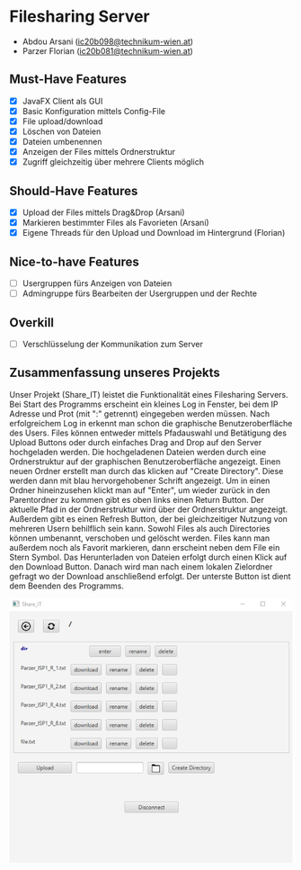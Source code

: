 # Filesharing Server

- Abdou Arsani (ic20b098@technikum-wien.at)
- Parzer Florian (ic20b081@technikum-wien.at)

## Must-Have Features

- [x] JavaFX Client als GUI
- [x] Basic Konfiguration mittels Config-File
- [x] File upload/download
- [x] Löschen von Dateien
- [x] Dateien umbenennen
- [x] Anzeigen der Files mittels Ordnerstruktur
- [x] Zugriff gleichzeitig über mehrere Clients möglich

## Should-Have Features

- [x] Upload der Files mittels Drag&Drop (Arsani)
- [x] Markieren bestimmter Files als Favorieten (Arsani)
- [x] Eigene Threads für den Upload und Download im Hintergrund (Florian)

## Nice-to-have Features

- [ ] Usergruppen fürs Anzeigen von Dateien
- [ ] Admingruppe fürs Bearbeiten der Usergruppen und der Rechte

## Overkill

- [ ] Verschlüsselung der Kommunikation zum Server


## Zusammenfassung unseres Projekts
Unser Projekt (Share_IT) leistet die Funktionalität eines Filesharing Servers. Bei Start des Programms erscheint ein kleines Log in Fenster, bei dem IP Adresse und Prot (mit ":" getrennt) eingegeben werden müssen. Nach erfolgreichem Log in erkennt man schon die graphische Benutzeroberfläche des Users. Files können entweder mittels Pfadauswahl und Betätigung des Upload Buttons oder durch einfaches Drag and Drop auf den Server hochgeladen werden. Die hochgeladenen Dateien werden durch eine Ordnerstruktur auf der graphischen Benutzeroberfläche angezeigt. Einen neuen Ordner erstellt man durch das klicken auf "Create Directory". Diese werden dann mit blau hervorgehobener Schrift angezeigt. Um in einen Ordner hineinzusehen klickt man auf "Enter", um wieder zurück in den Parentordner zu kommen gibt es oben links einen Return Button. Der aktuelle Pfad in der Ordnerstruktur wird über der Ordnerstruktur angezeigt. Außerdem gibt es einen Refresh Button, der bei gleichzeitiger Nutzung von mehreren Usern behilflich sein kann. Sowohl Files als auch Directories können umbenannt, verschoben und gelöscht werden. Files kann man außerdem noch als Favorit markieren, dann erscheint neben dem File ein Stern Symbol. Das Herunterladen von Dateien erfolgt durch einen Klick auf den Download Button. Danach wird man nach einem lokalen Zielordner gefragt wo der Download anschließend erfolgt. Der unterste Button ist dient dem Beenden des Programms.

![Alt text](/GUI.png?raw=true "Ansicht nach Login")
